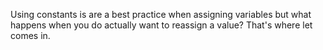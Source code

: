 Using constants is are a best practice when assigning variables but what happens when you do actually want to reassign a value? That's where let comes in.